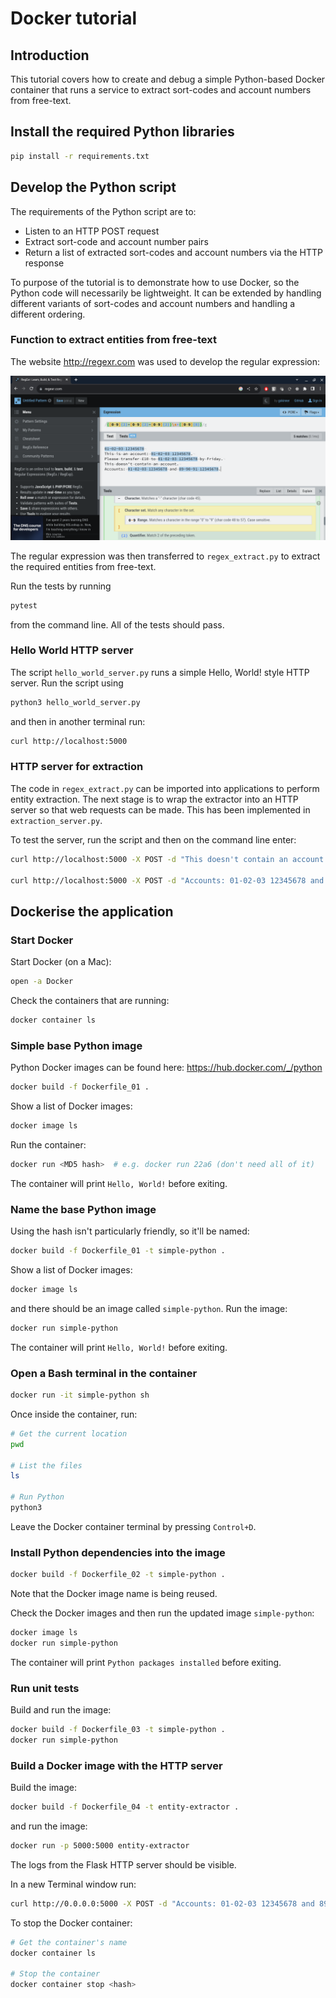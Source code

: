 # Docker tutorial

## Introduction

This tutorial covers how to create and debug a simple Python-based Docker container that runs a service to extract sort-codes and account numbers from free-text.

## Install the required Python libraries

```bash
pip install -r requirements.txt
```

## Develop the Python script

The requirements of the Python script are to:

* Listen to an HTTP POST request
* Extract sort-code and account number pairs
* Return a list of extracted sort-codes and account numbers via the HTTP response

To purpose of the tutorial is to demonstrate how to use Docker, so the Python code will necessarily be lightweight. It can be extended by handling different variants of sort-codes and account numbers and handling a different ordering.

### Function to extract entities from free-text

The website http://regexr.com was used to develop the regular expression:

![](./regexr.png)

The regular expression was then transferred to `regex_extract.py` to extract the required entities from free-text.

Run the tests by running 

```bash
pytest
```

from the command line. All of the tests should pass.

### Hello World HTTP server

The script `hello_world_server.py` runs a simple Hello, World! style HTTP server. Run the script using

```bash
python3 hello_world_server.py
```

and then in another terminal run:

```bash
curl http://localhost:5000
```

### HTTP server for extraction

The code in `regex_extract.py` can be imported into applications to perform entity extraction. The next stage is to wrap the extractor into an HTTP server so that web requests can be made. This has been implemented in `extraction_server.py`.

To test the server, run the script and then on the command line enter:

```bash
curl http://localhost:5000 -X POST -d "This doesn't contain an account."

curl http://localhost:5000 -X POST -d "Accounts: 01-02-03 12345678 and 89-90-91 09876543."
```

## Dockerise the application

### Start Docker

Start Docker (on a Mac):

```bash
open -a Docker
```

Check the containers that are running:

```bash
docker container ls
```

### Simple base Python image

Python Docker images can be found here: https://hub.docker.com/_/python

```bash
docker build -f Dockerfile_01 .
```

Show a list of Docker images:

```bash
docker image ls
```

Run the container:

```bash
docker run <MD5 hash>  # e.g. docker run 22a6 (don't need all of it)
```

The container will print `Hello, World!` before exiting.

### Name the base Python image

Using the hash isn't particularly friendly, so it'll be named:

```bash
docker build -f Dockerfile_01 -t simple-python .
```

Show a list of Docker images:

```bash
docker image ls
```

and there should be an image called `simple-python`. Run the image:

```bash
docker run simple-python
```

The container will print `Hello, World!` before exiting.

### Open a Bash terminal in the container

```bash
docker run -it simple-python sh
```

Once inside the container, run:

```bash
# Get the current location
pwd

# List the files
ls

# Run Python
python3
```

Leave the Docker container terminal by pressing `Control+D`.

### Install Python dependencies into the image

```bash
docker build -f Dockerfile_02 -t simple-python .
```

Note that the Docker image name is being reused.

Check the Docker images and then run the updated image `simple-python`:

```bash
docker image ls
docker run simple-python
```

The container will print `Python packages installed` before exiting.

### Run unit tests

Build and run the image:

```bash
docker build -f Dockerfile_03 -t simple-python .
docker run simple-python
```

### Build a Docker image with the HTTP server

Build the image:

```bash
docker build -f Dockerfile_04 -t entity-extractor .
```

and run the image:

```bash
docker run -p 5000:5000 entity-extractor
```

The logs from the Flask HTTP server should be visible.

In a new Terminal window run:

```bash
curl http://0.0.0.0:5000 -X POST -d "Accounts: 01-02-03 12345678 and 89-90-91 09876543."
```

To stop the Docker container:

```bash
# Get the container's name
docker container ls

# Stop the container
docker container stop <hash>
```